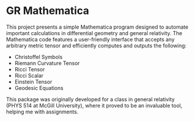 # GR Mathematica

This project presents a simple Mathematica program designed to automate important calculations in differential geometry and general relativity. The Mathematica code features a user-friendly interface that accepts any arbitrary metric tensor and efficiently computes and outputs the following:
- Christoffel Symbols
- Riemann Curvature Tensor
- Ricci Tensor
- Ricci Scalar
- Einstein Tensor
- Geodesic Equations

This package was originally developed for a class in general relativity (PHYS 514 at McGill University), where it proved to be an invaluable tool, helping me with assignments.

